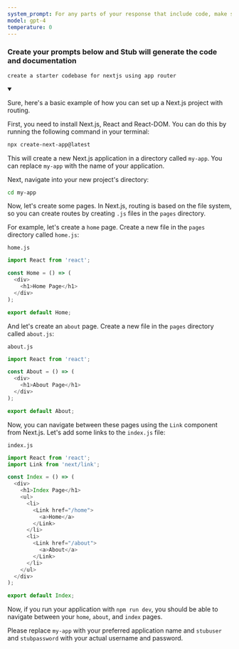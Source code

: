 ```yaml
---
system_prompt: For any parts of your response that include code, make sure to include the filename along with the backtick and the code snippets. For any environment variables, use stubuser and stubpassword as the login. For any commands, auto confirm any prompts on stdin. 
model: gpt-4
temperature: 0
---
```


### Create your prompts below and Stub will generate the code and documentation


```stub
create a starter codebase for nextjs using app router
```

<details open id="d1484948d4dc0aa10bd21f3d412d0797">
<summary></summary>

Sure, here's a basic example of how you can set up a Next.js project with routing. 

First, you need to install Next.js, React and React-DOM. You can do this by running the following command in your terminal:

```bash
npx create-next-app@latest
```

This will create a new Next.js application in a directory called `my-app`. You can replace `my-app` with the name of your application.

Next, navigate into your new project's directory:

```bash
cd my-app
```

Now, let's create some pages. In Next.js, routing is based on the file system, so you can create routes by creating `.js` files in the `pages` directory.

For example, let's create a `home` page. Create a new file in the `pages` directory called `home.js`:

`home.js`
```javascript
import React from 'react';

const Home = () => (
  <div>
    <h1>Home Page</h1>
  </div>
);

export default Home;
```

And let's create an `about` page. Create a new file in the `pages` directory called `about.js`:

`about.js`
```javascript
import React from 'react';

const About = () => (
  <div>
    <h1>About Page</h1>
  </div>
);

export default About;
```

Now, you can navigate between these pages using the `Link` component from Next.js. Let's add some links to the `index.js` file:

`index.js`
```javascript
import React from 'react';
import Link from 'next/link';

const Index = () => (
  <div>
    <h1>Index Page</h1>
    <ul>
      <li>
        <Link href="/home">
          <a>Home</a>
        </Link>
      </li>
      <li>
        <Link href="/about">
          <a>About</a>
        </Link>
      </li>
    </ul>
  </div>
);

export default Index;
```

Now, if you run your application with `npm run dev`, you should be able to navigate between your `home`, `about`, and `index` pages.

Please replace `my-app` with your preferred application name and `stubuser` and `stubpassword` with your actual username and password.
</details>

